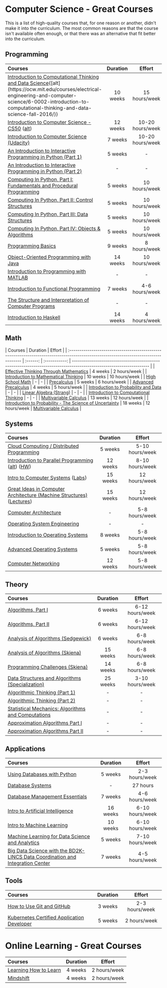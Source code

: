 # Computer Science - Great Courses

This is a list of high-quality courses that, for one reason or another, didn't make it into the curriculum.
The most common reasons are that the course isn't available often enough,
or that there was an alternative that fit better into the curriculum.

## Programming

| Courses                                                                                                                                                                                                                                                                                                   | Duration |      Effort      |
| :-------------------------------------------------------------------------------------------------------------------------------------------------------------------------------------------------------------------------------------------------------------------------------------------------------- | :------: | :--------------: |
| [Introduction to Computational Thinking and Data Science](https://www.edx.org/course/introduction-computational-thinking-data-mitx-6-00-2x-2#!)([alt](https://ocw.mit.edu/courses/electrical-engineering-and-computer-science/6-0002-introduction-to-computational-thinking-and-data-science-fall-2016/)) | 10 weeks |  15 hours/week   |
| [Introduction to Computer Science - CS50](https://www.edx.org/course/introduction-computer-science-harvardx-cs50x#!) ([alt](https://cs50.harvard.edu/))                                                                                                                                                   | 12 weeks | 10-20 hours/week |
| [Introduction to Computer Science (Udacity)](https://www.udacity.com/course/intro-to-computer-science--cs101)                                                                                                                                                                                             | 7 weeks  | 10-20 hours/week |
| [An Introduction to Interactive Programming in Python (Part 1)](https://www.coursera.org/learn/interactive-python-1)                                                                                                                                                                                      | 5 weeks  |        -         |
| [An Introduction to Interactive Programming in Python (Part 2)](https://www.coursera.org/learn/interactive-python-2)                                                                                                                                                                                      |    -     |        -         |
| [Computing In Python, Part I: Fundamentals and Procedural Programming](https://www.edx.org/course/computing-in-python-i-fundamentals-and-procedural-programming-0)                                                                                                                                        | 5 weeks  |  10 hours/week   |
| [Computing In Python, Part II: Control Structures](https://www.edx.org/course/computing-in-python-ii-control-structures-0)                                                                                                                                                                                | 5 weeks  |  10 hours/week   |
| [Computing In Python, Part III: Data Structures](https://www.edx.org/course/computing-in-python-iii-data-structures-0)                                                                                                                                                                                    | 5 weeks  |  10 hours/week   |
| [Computing In Python, Part IV: Objects & Algorithms](https://www.edx.org/course/computing-in-python-iv-objects-algorithms-0)                                                                                                                                                                              | 5 weeks  |  10 hours/week   |
| [Programming Basics](https://www.edx.org/course/programming-basics-iitbombayx-cs101-1x)                                                                                                                                                                                                                   | 9 weeks  |   8 hours/week   |
| [Object-Oriented Programming with Java](https://java-programming.mooc.fi/)                                                                                                                                                                                                                                | 14 weeks |  10 hours/week   |
| [Introduction to Programming with MATLAB](https://www.coursera.org/learn/matlab)                                                                                                                                                                                                                          |    -     |        -         |
| [Introduction to Functional Programming](https://www.edx.org/course/introduction-functional-programming-delftx-fp101x-0)                                                                                                                                                                                  | 7 weeks  |  4-6 hours/week  |
| [The Structure and Interpretation of Computer Programs](http://cs61a.org/)                                                                                                                                                                                                                                |    -     |        -         |
| [Introduction to Haskell](https://www.seas.upenn.edu/~cis194/fall16/)                                                                                                                                                                                                                                     | 14 weeks |   4 hours/week   |

## Math

| Courses                                                                                                                               | Duration |    Effort     |
| :------------------------------------------------------------------------------------------------------------------------------------ | :------: | :-----------: | -------------------------------------------------------------------------------------------------------------------- |
| [Effective Thinking Through Mathematics](https://learning.edx.org/course/course-v1:UTAustinX+UT.9.10x+3T2016/home)                    | 4 weeks  | 2 hours/week  |
| [Introduction to Mathematical Thinking](https://www.coursera.org/learn/mathematical-thinking)                                         | 10 weeks | 10 hours/week |
| [High School Math](https://www.khanacademy.org/math/high-school-math)                                                                 |    -     |       -       |
| [Precalculus](https://www.futurelearn.com/courses/precalculus)                                                                        | 5 weeks  | 6 hours/week  |
| [Advanced Precalculus](https://www.futurelearn.com/courses/advanced-precalculus)                                                      | 4 weeks  | 5 hours/week  |
| [Introduction to Probability and Data](https://www.coursera.org/learn/probability-intro)                                              |    -     |       -       |
| [Linear Algebra (Strang)](https://ocw.mit.edu/courses/mathematics/18-06-linear-algebra-spring-2010/index.htm)                         |    -     |       -       |
| [Introduction to Computational Thinking](https://computationalthinking.mit.edu/Spring21/#introduction_to_computational_thinking)      |    -     |       -       |
| [Multivariable Calculus](https://ocw.mit.edu/courses/mathematics/18-02sc-multivariable-calculus-fall-2010/index.htm)                  | 13 weeks | 12 hours/week |
| [Introduction to Probability - The Science of Uncertainty](https://www.edx.org/course/introduction-probability-science-mitx-6-041x-2) | 18 weeks | 12 hours/week | [Multivariable Calculus](https://ocw.mit.edu/courses/mathematics/18-02sc-multivariable-calculus-fall-2010/index.htm) |

## Systems

| Courses                                                                                                                                                                                                                                           | Duration |     Effort      |
| :------------------------------------------------------------------------------------------------------------------------------------------------------------------------------------------------------------------------------------------------ | :------: | :-------------: |
| [Cloud Computing / Distributed Programming](https://www.coursera.org/learn/cloud-computing)                                                                                                                                                       | 5 weeks  | 5-10 hours/week |
| [Introduction to Parallel Programming](https://classroom.udacity.com/courses/cs344) ([alt](https://www.youtube.com/playlist?list=PLGvfHSgImk4aweyWlhBXNF6XISY3um82_)) ([HW](https://colab.research.google.com/github/depctg/udacity-cs344-colab)) | 12 weeks | 8-10 hours/week |
| [Intro to Computer Systems](http://www.cs.cmu.edu/afs/cs.cmu.edu/academic/class/15213-f15/www/) ([Labs](http://csapp.cs.cmu.edu/3e/labs.html))                                                                                                    | 15 weeks |  12 hours/week  |
| [Great Ideas in Computer Architecture (Machine Structures)](https://inst.eecs.berkeley.edu/~cs61c/fa14/) ([Lectures](https://archive.org/details/ucberkeley_webcast_itunesu_915550404))                                                           | 15 weeks |  12 hours/week  |
| [Computer Architecture](https://www.coursera.org/learn/comparch)                                                                                                                                                                                  |    -     | 5-8 hours/week  |
| [Operating System Engineering](http://ocw.mit.edu/courses/electrical-engineering-and-computer-science/6-828-operating-system-engineering-fall-2012/)                                                                                              |    -     |        -        |
| [Introduction to Operating Systems](https://www.udacity.com/course/introduction-to-operating-systems--ud923)                                                                                                                                      | 8 weeks  | 5-8 hours/week  |
| [Advanced Operating Systems](https://www.udacity.com/course/advanced-operating-systems--ud189)                                                                                                                                                    | 5 weeks  | 5-8 hours/week  |
| [Computer Networking](https://www.udacity.com/course/computer-networking--ud436)                                                                                                                                                                  | 12 weeks | 5-8 hours/week  |

## Theory

| Courses                                                                                                                | Duration |     Effort      |
| :--------------------------------------------------------------------------------------------------------------------- | :------: | :-------------: |
| [Algorithms, Part I](https://www.coursera.org/learn/algorithms-part1)                                                  | 6 weeks  | 6-12 hours/week |
| [Algorithms, Part II](https://www.coursera.org/learn/algorithms-part2)                                                 | 6 weeks  | 6-12 hours/week |
| [Analysis of Algorithms (Sedgewick)](https://www.coursera.org/learn/analysis-of-algorithms)                            | 6 weeks  | 6-8 hours/week  |
| [Analysis of Algorithms (Skiena)](http://www3.cs.stonybrook.edu/~skiena/373/)                                          | 15 weeks | 6-8 hours/week  |
| [Programming Challenges (Skiena)](http://www3.cs.stonybrook.edu/~skiena/392/)                                          | 14 weeks | 6-8 hours/week  |
| [Data Structures and Algorithms (Specialization)](https://www.coursera.org/specializations/data-structures-algorithms) | 25 weeks | 3-10 hours/week |
| [Algorithmic Thinking (Part 1)](https://www.coursera.org/learn/algorithmic-thinking-1/)                                |    -     |        -        |
| [Algorithmic Thinking (Part 2)](https://www.coursera.org/learn/algorithmic-thinking-2/)                                |    -     |        -        |
| [Statistical Mechanics: Algorithms and Computations](https://www.coursera.org/learn/statistical-mechanics/)            |    -     |        -        |
| [Approximation Algorithms Part I](https://www.coursera.org/learn/approximation-algorithms-part-1/)                     |    -     |        -        |
| [Approximation Algorithms Part II](https://www.coursera.org/learn/approximation-algorithms-part-2/)                    |    -     |        -        |

## Applications

| Courses                                                                                                                                  | Duration |     Effort      |
| :--------------------------------------------------------------------------------------------------------------------------------------- | :------: | :-------------: |
| [Using Databases with Python](https://www.coursera.org/learn/python-databases)                                                           | 5 weeks  | 2-3 hours/week  |
| [Database Systems](https://scs.hosted.panopto.com/Panopto/Pages/Sessions/List.aspx#folderID=%22ed2ee867-9610-4bad-94af-5d12c2ea47cd%22)  |    -     |    27 hours     |
| [Database Management Essentials](https://www.coursera.org/learn/database-management)                                                     | 7 weeks  | 4-6 hours/week  |
| [Intro to Artificial Intelligence](https://www.udacity.com/course/intro-to-artificial-intelligence--cs271)                               | 16 weeks | 6-10 hours/week |
| [Intro to Machine Learning](https://www.udacity.com/course/intro-to-machine-learning--ud120)                                             | 10 weeks | 6-10 hours/week |
| [Machine Learning for Data Science and Analytics](https://www.edx.org/course/machine-learning-data-science-analytics-columbiax-ds102x-0) | 5 weeks  | 7-10 hours/week |
| [Big Data Science with the BD2K-LINCS Data Coordination and Integration Center](https://www.coursera.org/course/bd2klincs)               | 7 weeks  | 4-5 hours/week  |

## Tools

| Courses                                                                                                                | Duration |     Effort     |
| :--------------------------------------------------------------------------------------------------------------------- | :------: | :------------: |
| [How to Use Git and GitHub](https://www.udacity.com/course/how-to-use-git-and-github--ud775)                           | 3 weeks  | 2-3 hours/week |
| [Kubernetes Certified Application Developer](https://www.udemy.com/course/certified-kubernetes-application-developer/) | 5 weeks  |  2 hours/week  |

# Online Learning - Great Courses

| Courses                                                                       | Duration |    Effort    |
| :---------------------------------------------------------------------------- | :------: | :----------: |
| [Learning How to Learn](https://www.coursera.org/learn/learning-how-to-learn) | 4 weeks  | 2 hours/week |
| [Mindshift](https://www.coursera.org/learn/mindshift)                         | 4 weeks  | 2 hours/week |

